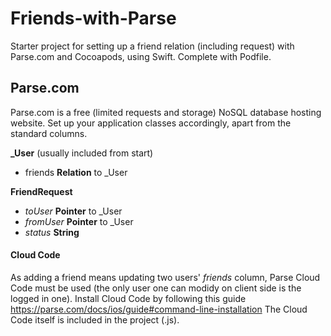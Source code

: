 # Friends-with-Parse
Starter project for setting up a friend relation (including request) with Parse.com and Cocoapods, using Swift. Complete with Podfile. 

## Parse.com
Parse.com is a free (limited requests and storage) NoSQL database hosting website. Set up your application classes accordingly, apart from the standard columns. 

**_User** (usually included from start)
- friends **Relation** to _User

**FriendRequest**
- *toUser* **Pointer** to _User
- *fromUser* **Pointer** to _User
- *status* **String**

#### Cloud Code
As adding a friend means updating two users' *friends* column, Parse Cloud Code must be used (the only user one can modidy on client side is the logged in one). Install Cloud Code by following this guide https://parse.com/docs/ios/guide#command-line-installation
The Cloud Code itself is included in the project (.js).

